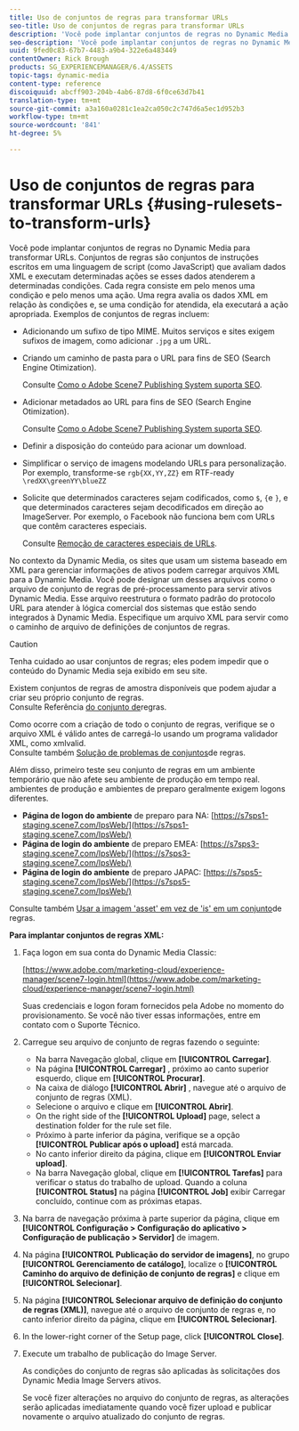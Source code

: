 ```yaml
---
title: Uso de conjuntos de regras para transformar URLs
seo-title: Uso de conjuntos de regras para transformar URLs
description: 'Você pode implantar conjuntos de regras no Dynamic Media para transformar URLs. Conjuntos de regras são conjuntos de instruções escritos em uma linguagem de script (como JavaScript) que avaliam dados XML e executam determinadas ações se esses dados atenderem a determinadas condições. '
seo-description: 'Você pode implantar conjuntos de regras no Dynamic Media para transformar URLs. Conjuntos de regras são conjuntos de instruções escritos em uma linguagem de script (como JavaScript) que avaliam dados XML e executam determinadas ações se esses dados atenderem a determinadas condições. '
uuid: 9fed0c83-67b7-4483-a9b4-322e6a483449
contentOwner: Rick Brough
products: SG_EXPERIENCEMANAGER/6.4/ASSETS
topic-tags: dynamic-media
content-type: reference
discoiquuid: abcff903-204b-4ab6-87d8-6f0ce63d7b41
translation-type: tm+mt
source-git-commit: a3a160a0281c1ea2ca050c2c747d6a5ec1d952b3
workflow-type: tm+mt
source-wordcount: '841'
ht-degree: 5%

---
```



# Uso de conjuntos de regras para transformar URLs {#using-rulesets-to-transform-urls}

Você pode implantar conjuntos de regras no Dynamic Media para transformar URLs. Conjuntos de regras são conjuntos de instruções escritos em uma linguagem de script (como JavaScript) que avaliam dados XML e executam determinadas ações se esses dados atenderem a determinadas condições. Cada regra consiste em pelo menos uma condição e pelo menos uma ação. Uma regra avalia os dados XML em relação às condições e, se uma condição for atendida, ela executará a ação apropriada. Exemplos de conjuntos de regras incluem:

* Adicionando um sufixo de tipo MIME. Muitos serviços e sites exigem sufixos de imagem, como adicionar `.jpg` a um URL.
* Criando um caminho de pasta para o URL para fins de SEO (Search Engine Otimization).

   Consulte [Como o Adobe Scene7 Publishing System suporta SEO](/help/assets/assets/s7_seo.pdf).

* Adicionar metadados ao URL para fins de SEO (Search Engine Otimization).

   Consulte [Como o Adobe Scene7 Publishing System suporta SEO](/help/assets/assets/s7_seo.pdf).

* Definir a disposição do conteúdo para acionar um download.
* Simplificar o serviço de imagens modelando URLs para personalização. Por exemplo, transforme-se `rgb{XX,YY,ZZ}` em RTF-ready `\redXX\greenYY\blueZZ`

* Solicite que determinados caracteres sejam codificados, como `$`, `{`e `}`, e que determinados caracteres sejam decodificados em direção ao ImageServer. Por exemplo, o Facebook não funciona bem com URLs que contêm caracteres especiais.

   Consulte [Remoção de caracteres especiais de URLs](https://helpx.adobe.com/experience-manager/scene7/kb/base/scene7-rulesets/remove-special-characters-urls.html).

No contexto da Dynamic Media, os sites que usam um sistema baseado em XML para gerenciar informações de ativos podem carregar arquivos XML para a Dynamic Media. Você pode designar um desses arquivos como o arquivo de conjunto de regras de pré-processamento para servir ativos Dynamic Media. Esse arquivo reestrutura o formato padrão do protocolo URL para atender à lógica comercial dos sistemas que estão sendo integrados à Dynamic Media. Especifique um arquivo XML para servir como o caminho de arquivo de definições de conjuntos de regras.

>[!CAUTION]
>
>Tenha cuidado ao usar conjuntos de regras; eles podem impedir que o conteúdo do Dynamic Media seja exibido em seu site.

Existem conjuntos de regras de amostra disponíveis que podem ajudar a criar seu próprio conjunto de regras.\
Consulte Referência [do conjunto de](https://docs.adobe.com/content/help/en/dynamic-media-developer-resources/image-serving-api/image-serving-api/rule-set-reference/c-rule-set-reference.html)regras.

Como ocorre com a criação de todo o conjunto de regras, verifique se o arquivo XML é válido antes de carregá-lo usando um programa validador XML, como xmlvalid.\
Consulte também [Solução de problemas de conjuntos](https://helpx.adobe.com/experience-manager/scene7/kb/base/scene7-rulesets/scene7-ruleset-troubleshooting.html)de regras.

Além disso, primeiro teste seu conjunto de regras em um ambiente temporário que não afete seu ambiente de produção em tempo real.\
ambientes de produção e ambientes de preparo geralmente exigem logons diferentes.

* **Página de logon do ambiente** de preparo para NA: [https://s7sps1-staging.scene7.com/IpsWeb/](https://s7sps1-staging.scene7.com/IpsWeb/)
* **Página de login do ambiente** de preparo EMEA: [https://s7sps3-staging.scene7.com/IpsWeb/](https://s7sps3-staging.scene7.com/IpsWeb/)
* **Página de login do ambiente** de preparo JAPAC: [https://s7sps5-staging.scene7.com/IpsWeb/](https://s7sps5-staging.scene7.com/IpsWeb/)

Consulte também [Usar a imagem &#39;asset&#39; em vez de &#39;is&#39; em um conjunto](https://helpx.adobe.com/experience-manager/scene7/kb/base/scene7-rulesets/ruleset-asset-instead-image.html)de regras.

**Para implantar conjuntos de regras XML:**

1. Faça logon em sua conta do Dynamic Media Classic:

   [https://www.adobe.com/marketing-cloud/experience-manager/scene7-login.html](https://www.adobe.com/marketing-cloud/experience-manager/scene7-login.html)

   Suas credenciais e logon foram fornecidos pela Adobe no momento do provisionamento. Se você não tiver essas informações, entre em contato com o Suporte Técnico.

1. Carregue seu arquivo de conjunto de regras fazendo o seguinte:

   * Na barra Navegação global, clique em **[!UICONTROL Carregar]**.
   * Na página **[!UICONTROL Carregar]** , próximo ao canto superior esquerdo, clique em **[!UICONTROL Procurar]**.
   * Na caixa de diálogo **[!UICONTROL Abrir]** , navegue até o arquivo de conjunto de regras (XML).
   * Selecione o arquivo e clique em **[!UICONTROL Abrir]**.
   * On the right side of the **[!UICONTROL Upload]** page, select a destination folder for the rule set file.
   * Próximo à parte inferior da página, verifique se a opção **[!UICONTROL Publicar após o upload]** está marcada.
   * No canto inferior direito da página, clique em **[!UICONTROL Enviar upload]**.
   * Na barra Navegação global, clique em **[!UICONTROL Tarefas]** para verificar o status do trabalho de upload. Quando a coluna **[!UICONTROL Status]** na página **[!UICONTROL Job]** exibir Carregar concluído, continue com as próximas etapas.

1. Na barra de navegação próxima à parte superior da página, clique em **[!UICONTROL Configuração > Configuração do aplicativo > Configuração de publicação > Servidor]** de imagem.
1. Na página **[!UICONTROL Publicação do servidor de imagens]**, no grupo **[!UICONTROL Gerenciamento de catálogo]**, localize o **[!UICONTROL Caminho do arquivo de definição de conjunto de regras]** e clique em **[!UICONTROL Selecionar]**.
1. Na página **[!UICONTROL Selecionar arquivo de definição do conjunto de regras (XML)]**, navegue até o arquivo de conjunto de regras e, no canto inferior direito da página, clique em **[!UICONTROL Selecionar]**.
1. In the lower-right corner of the Setup page, click **[!UICONTROL Close]**.
1. Execute um trabalho de publicação do Image Server.

   As condições do conjunto de regras são aplicadas às solicitações dos Dynamic Media Image Servers ativos.

   Se você fizer alterações no arquivo do conjunto de regras, as alterações serão aplicadas imediatamente quando você fizer upload e publicar novamente o arquivo atualizado do conjunto de regras.

